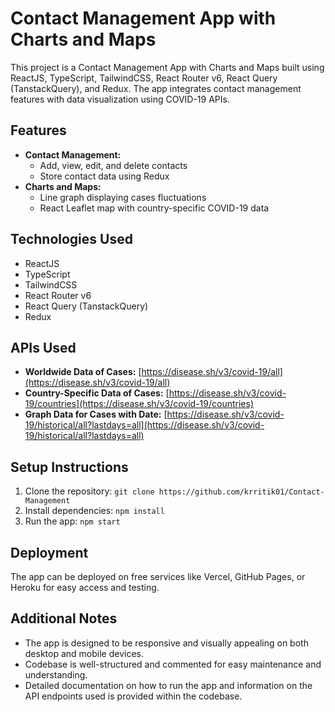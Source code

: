 # Contact Management App with Charts and Maps

This project is a Contact Management App with Charts and Maps built using ReactJS, TypeScript, TailwindCSS, React Router v6, React Query (TanstackQuery), and Redux. The app integrates contact management features with data visualization using COVID-19 APIs.

## Features
- **Contact Management:**
  - Add, view, edit, and delete contacts
  - Store contact data using Redux
- **Charts and Maps:**
  - Line graph displaying cases fluctuations
  - React Leaflet map with country-specific COVID-19 data

## Technologies Used
- ReactJS
- TypeScript
- TailwindCSS
- React Router v6
- React Query (TanstackQuery)
- Redux

## APIs Used
- **Worldwide Data of Cases:** [https://disease.sh/v3/covid-19/all](https://disease.sh/v3/covid-19/all)
- **Country-Specific Data of Cases:** [https://disease.sh/v3/covid-19/countries](https://disease.sh/v3/covid-19/countries)
- **Graph Data for Cases with Date:** [https://disease.sh/v3/covid-19/historical/all?lastdays=all](https://disease.sh/v3/covid-19/historical/all?lastdays=all)

## Setup Instructions
1. Clone the repository: `git clone https://github.com/krritik01/Contact-Management`
2. Install dependencies: `npm install`
3. Run the app: `npm start`


## Deployment
The app can be deployed on free services like Vercel, GitHub Pages, or Heroku for easy access and testing.

## Additional Notes
- The app is designed to be responsive and visually appealing on both desktop and mobile devices.
- Codebase is well-structured and commented for easy maintenance and understanding.
- Detailed documentation on how to run the app and information on the API endpoints used is provided within the codebase.
